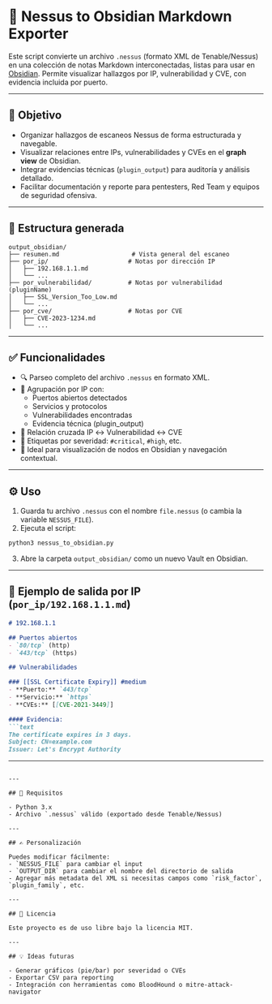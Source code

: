 # 📄 Nessus to Obsidian Markdown Exporter

Este script convierte un archivo `.nessus` (formato XML de Tenable/Nessus) en una colección de notas Markdown interconectadas, listas para usar en [Obsidian](https://obsidian.md). Permite visualizar hallazgos por IP, vulnerabilidad y CVE, con evidencia incluida por puerto.

---

## 🎯 Objetivo

- Organizar hallazgos de escaneos Nessus de forma estructurada y navegable.
- Visualizar relaciones entre IPs, vulnerabilidades y CVEs en el **graph view** de Obsidian.
- Integrar evidencias técnicas (`plugin_output`) para auditoría y análisis detallado.
- Facilitar documentación y reporte para pentesters, Red Team y equipos de seguridad ofensiva.

---

## 📁 Estructura generada

```
output_obsidian/
├── resumen.md                    # Vista general del escaneo
├── por_ip/                      # Notas por dirección IP
│   ├── 192.168.1.1.md
│   └── ...
├── por_vulnerabilidad/          # Notas por vulnerabilidad (pluginName)
│   ├── SSL_Version_Too_Low.md
│   └── ...
├── por_cve/                     # Notas por CVE
│   ├── CVE-2023-1234.md
│   └── ...
```

---

## ✅ Funcionalidades

- 🔍 Parseo completo del archivo `.nessus` en formato XML.
- 📌 Agrupación por IP con:
  - Puertos abiertos detectados
  - Servicios y protocolos
  - Vulnerabilidades encontradas
  - Evidencia técnica (plugin_output)
- 📎 Relación cruzada IP ↔ Vulnerabilidad ↔ CVE
- 🧷 Etiquetas por severidad: `#critical`, `#high`, etc.
- 🧠 Ideal para visualización de nodos en Obsidian y navegación contextual.

---

## ⚙️ Uso

1. Guarda tu archivo `.nessus` con el nombre `file.nessus` (o cambia la variable `NESSUS_FILE`).
2. Ejecuta el script:

```bash
python3 nessus_to_obsidian.py
```

3. Abre la carpeta `output_obsidian/` como un nuevo Vault en Obsidian.

---

## 🧪 Ejemplo de salida por IP (`por_ip/192.168.1.1.md`)

```markdown
# 192.168.1.1

## Puertos abiertos
- `80/tcp` (http)
- `443/tcp` (https)

## Vulnerabilidades

### [[SSL Certificate Expiry]] #medium
- **Puerto:** `443/tcp`
- **Servicio:** `https`
- **CVEs:** [[CVE-2021-3449]]

#### Evidencia:
```text
The certificate expires in 3 days.
Subject: CN=example.com
Issuer: Let's Encrypt Authority
```
---
```

---

## 🔧 Requisitos

- Python 3.x
- Archivo `.nessus` válido (exportado desde Tenable/Nessus)

---

## ✍️ Personalización

Puedes modificar fácilmente:
- `NESSUS_FILE` para cambiar el input
- `OUTPUT_DIR` para cambiar el nombre del directorio de salida
- Agregar más metadata del XML si necesitas campos como `risk_factor`, `plugin_family`, etc.

---

## 📜 Licencia

Este proyecto es de uso libre bajo la licencia MIT.

---

## 💡 Ideas futuras

- Generar gráficos (pie/bar) por severidad o CVEs
- Exportar CSV para reporting
- Integración con herramientas como BloodHound o mitre-attack-navigator
